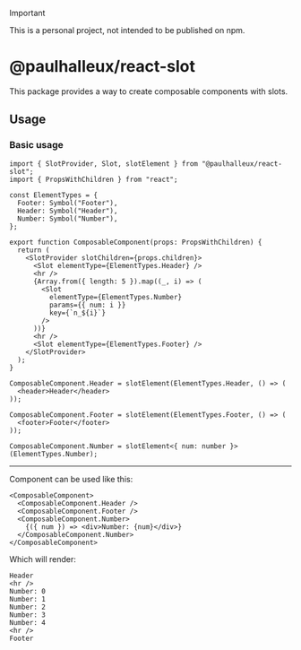 > [!IMPORTANT]
> This is a personal project, not intended to be published on npm.

# @paulhalleux/react-slot

This package provides a way to create composable components with slots.

## Usage

### Basic usage

```tsx
import { SlotProvider, Slot, slotElement } from "@paulhalleux/react-slot";
import { PropsWithChildren } from "react";

const ElementTypes = {
  Footer: Symbol("Footer"),
  Header: Symbol("Header"),
  Number: Symbol("Number"),
};

export function ComposableComponent(props: PropsWithChildren) {
  return (
    <SlotProvider slotChildren={props.children}>
      <Slot elementType={ElementTypes.Header} />
      <hr />
      {Array.from({ length: 5 }).map((_, i) => (
        <Slot
          elementType={ElementTypes.Number}
          params={{ num: i }}
          key={`n_${i}`}
        />
      ))}
      <hr />
      <Slot elementType={ElementTypes.Footer} />
    </SlotProvider>
  );
}

ComposableComponent.Header = slotElement(ElementTypes.Header, () => (
  <header>Header</header>
));

ComposableComponent.Footer = slotElement(ElementTypes.Footer, () => (
  <footer>Footer</footer>
));

ComposableComponent.Number = slotElement<{ num: number }>(ElementTypes.Number);
```

---

Component can be used like this:

```tsx
<ComposableComponent>
  <ComposableComponent.Header />
  <ComposableComponent.Footer />
  <ComposableComponent.Number>
    {({ num }) => <div>Number: {num}</div>}
  </ComposableComponent.Number>
</ComposableComponent>
```

Which will render:

```
Header
<hr />
Number: 0
Number: 1
Number: 2
Number: 3
Number: 4
<hr />
Footer
```